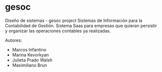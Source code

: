 # gesoc
Diseño de sistemas - gesoc project
Sistemas de Información para la Contabilidad de Gestión. Sistema Saas para empresas que quieran persistir y organizar las operaciones contables ya realizadas.

Autores:
* Marcos Infantino
* Marina Kevorkyan
* Julieta Prado Walsh
* Maximiliano Brun

